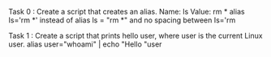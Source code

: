 Task 0 : Create a script that creates an alias.
    Name: ls
    Value: rm *
       alias Is='rm *' instead of alias ls = "rm *"  and no spacing between Is='rm 

Task 1 : Create a script that prints hello user, where user is the current Linux user.
          alias user="whoami" | echo "Hello "user

